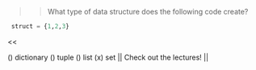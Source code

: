 >> What type of data structure does the following code create?

```python
 struct = {1,2,3}

```
 <<

() dictionary
() tuple
() list
(x) set
|| Check out the lectures! ||

